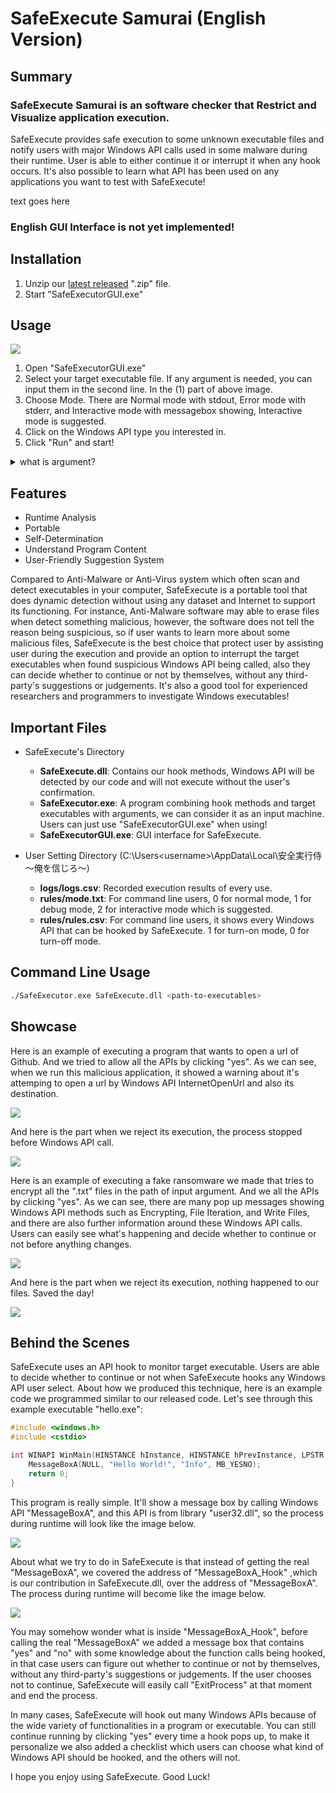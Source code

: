 # SafeExecute Samurai (English Version)

## Summary
### SafeExecute Samurai is an software checker that Restrict and Visualize application execution.
SafeExecute provides safe execution to some unknown executable files and notify users with major Windows API calls used in some malware during their runtime. 
User is able to either continue it or interrupt it when any hook occurs. It's also possible to learn what API has been used on any applications you want to test with SafeExecute!

<span style=“color:green;”> text goes here</span>
### English GUI Interface is not yet implemented!

## Installation
1. Unzip our [latest released](https://github.com/MachineHunter/SafeExecute/releases) ".zip" file.
2. Start "SafeExecutorGUI.exe"

## Usage

![](./img/GUI_example.png)

1. Open "SafeExecutorGUI.exe"
2. Select your target executable file. If any argument is needed, you can input them in the second line. In the (1) part of above image.
4. Choose Mode. There are Normal mode with stdout, Error mode with stderr, and Interactive mode with messagebox showing, Interactive mode is suggested.
5. Click on the Windows API type you interested in.
6. Click "Run" and start!

<details>
   <summary>what is argument?</summary>
   
For example:
```sh
echo.exe "arg1"
```
After selecting echo.exe, you need to put the argument in the arguments section.
</details>




## Features
* Runtime Analysis
* Portable
* Self-Determination
* Understand Program Content
* User-Friendly Suggestion System

Compared to Anti-Malware or Anti-Virus system which often scan and detect executables in your computer, SafeExecute is a portable tool that does dynamic detection without using any dataset and Internet to support its functioning. For instance, Anti-Malware software may able to erase files when detect something malicious, however, the software does not tell the reason being suspicious, so if user wants to learn more about some malicious files, SafeExecute is the best choice that protect user by assisting user during the execution and provide an option to interrupt the target executables when found suspicious Windows API being called, also they can decide whether to continue or not by themselves, without any third-party's suggestions or judgements.
It's also a good tool for experienced researchers and programmers to investigate Windows executables!

## Important Files
* SafeExecute's Directory
    * **SafeExecute.dll**: Contains our hook methods, Windows API will be detected by our code and will not execute without the user's confirmation.
    * **SafeExecutor.exe**: A program combining hook methods and target executables with arguments, we can consider it as an input machine. Users can just use "SafeExecutorGUI.exe" when using!
    * **SafeExecutorGUI.exe**: GUI interface for SafeExecute.

* User Setting Directory (C:\Users\<username>\AppData\Local\安全実行侍～俺を信じろ～)
    * **logs/logs.csv**: Recorded execution results of every use.
    * **rules/mode.txt**: For command line users, 0 for normal mode, 1 for debug mode, 2 for interactive mode which is suggested. 
    * **rules/rules.csv**: For command line users, it shows every Windows API that can be hooked by SafeExecute. 1 for turn-on mode, 0 for turn-off mode.

## Command Line Usage
```sh
./SafeExecutor.exe SafeExecute.dll <path-to-executables>
```

## Showcase
Here is an example of executing a program that wants to open a url of Github. And we tried to allow all the APIs by clicking "yes".
As we can see, when we run this malicious application, it showed a warning about it's attemping to open a url by Windows API InternetOpenUrl and also its destination.

![](./img/InternetExample01.gif)

And here is the part when we reject its execution, the process stopped before Windows API call.

![](./img/InternetExample02.gif)

Here is an example of executing a fake ransomware we made that tries to encrypt all the ".txt" files in the path of input argument. And we all the APIs by clicking "yes".
As we can see, there are many pop up messages showing Windows API methods such as Encrypting, File Iteration, and Write Files, and there are also further information around these Windows API calls. Users can easily see what's happening and decide whether to continue or not before anything changes.

![](./img/FakeRansom01.gif)

And here is the part when we reject its execution, nothing happened to our files. Saved the day!

![](./img/FakeRansom02.gif)

## Behind the Scenes
SafeExecute uses an API hook to monitor target executable. Users are able to decide whether to continue or not when SafeExecute hooks any Windows API user select.
About how we produced this technique, here is an example code we programmed similar to our released code. Let's see through this example executable "hello.exe":

```c++
#include <windows.h>
#include <cstdio>

int WINAPI WinMain(HINSTANCE hInstance, HINSTANCE hPrevInstance, LPSTR lpCmdLine, int nCmdShow) {
    MessageBoxA(NULL, "Hello World!", "Info", MB_YESNO);
    return 0;
}
```

This program is really simple. It'll show a message box by calling Windows API "MessageBoxA", and this API is from library "user32.dll", so the process during runtime will look like the image below.

![](./img/callMessageBoxA.png)

About what we try to do in SafeExecute is that instead of getting the real "MessageBoxA", we covered the address of "MessageBoxA_Hook" ,which is our contribution in SafeExecute.dll, over the address of "MessageBoxA". The process during runtime will become like the image below.

![](./img/callHookedMessageBoxA.png)

You may somehow wonder what is inside "MessageBoxA_Hook", before calling the real "MessageBoxA" we added a message box that contains "yes" and "no" with some knowledge about the function calls being hooked, in that case users can figure out whether to continue or not by themselves, without any third-party's suggestions or judgements. If the user chooses not to continue, SafeExecute will easily call "ExitProcess" at that moment and end the process.

In many cases, SafeExecute will hook out many Windows APIs because of the wide variety of functionalities in a program or executable. You can still continue running by clicking "yes" every time a hook pops up, to make it personalize we also added a checklist which users can choose what kind of Windows API should be hooked, and the others will not.

I hope you enjoy using SafeExecute. Good Luck!




